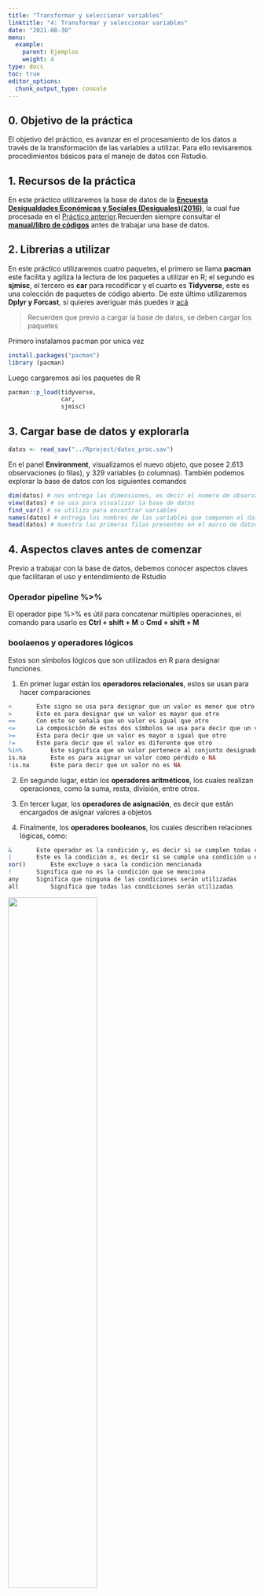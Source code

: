 ```yaml
---
title: "Transformar y seleccionar variables"
linktitle: "4: Transformar y seleccionar variables"
date: "2021-08-30"
menu:
  example:
    parent: Ejemplos
    weight: 4
type: docs
toc: true
editor_options: 
  chunk_output_type: console
---
```


## 0. Objetivo de la práctica

El objetivo del práctico, es avanzar en el procesamiento de los datos a través de la transformación de las variables a utilizar. Para ello revisaremos procedimientos básicos para el manejo de datos con Rstudio.


## 1. Recursos de la práctica

En este práctico utilizaremos la base de datos de la [**Encuesta Desigualdades Económicas y Sociales (Desiguales)(2016)**](https://www.estudiospnud.cl/bases-de-datos_proc/desigualdades-economicas-y-sociales-desiguales-2016/), la cual fue procesada en el [Práctico anterior]().Recuerden siempre consultar el [**manual/libro de códigos**](https://www.estudiospnud.cl/wp-content/uploads/2020/04/DES_2016_manual-2.pdf) antes de trabajar una base de datos.


## 2. Librerias a utilizar

En este práctico utilizaremos cuatro paquetes, el primero se llama **pacman** este facilita y agiliza la lectura de los paquetes a utilizar en R; el segundo es **sjmisc**, el tercero es **car** para recodificar y el cuarto es **Tidyverse**, este es una colección de paquetes de código abierto. De este último utilizaremos **Dplyr y Forcast**, si quieres averiguar más puedes ir [acá](https://www.tidyverse.org/)

> Recuerden que previo a cargar la base de datos, se deben cargar los paquetes

Primero instalamos pacman por unica vez


```r
install.packages("pacman")
library (pacman)
```

Luego cargaremos así los paquetes de R




```r
pacman::p_load(tidyverse,
               car,
               sjmisc)
```


## 3. Cargar base de datos y explorarla




```r
datos <- read_sav("../Rproject/datos_proc.sav") 
```

En el panel **Environment**, visualizamos el nuevo objeto, que posee 2.613 observaciones (o filas), y 329 variables (o columnas). También podemos explorar la base de datos con los siguientes comandos


```r
dim(datos) # nos entrega las dimensiones, es decir el numero de observaciones y el número de variables
view(datos) # se usa para visualizar la base de datos
find_var() # se utiliza para encontrar variables
names(datos) # entrega los nombres de las variables que componen el dataset
head(datos) # muestra las primeras filas presentes en el marco de datos
```

## 4. Aspectos claves antes de comenzar 

Previo a trabajar con la base de datos, debemos conocer aspectos claves que facilitaran el uso y entendimiento de Rstudio

### Operador pipeline %>%

El operador pipe %>% es útil para concatenar múltiples operaciones, el comando para usarlo es **Ctrl + shift + M** o **Cmd + shift + M** 

### boolaenos y operadores lógicos

Estos son símbolos lógicos que son utilizados en R para designar funciones.

1. En primer lugar están los **operadores relacionales**, estos se usan para hacer comparaciones 


```r
<		Este signo se usa para designar que un valor es menor que otro
>		Este es para designar que un valor es mayor que otro
==		Con este se señala que un valor es igual que otro
<=		La composición de estos dos símbolos se usa para decir que un valor es menor o igual que otro
>=		Esta para decir que un valor es mayor o igual que otro
!=		Este para decir que el valor es diferente que otro
%in%		Este significa que un valor pertenece al conjunto designado
is.na		Este es para asignar un valor como pérdido o NA
!is.na		Este para decir que un valor no es NA
```


2. En segundo lugar, están los **operadores aritméticos**, los cuales realizan operaciones, como la suma, resta, división, entre otros.

3. En tercer lugar, los **operadores de asignación**, es decir que están encargados de asignar valores a objetos

4. Finalmente, los **operadores booleanos**, los cuales describen relaciones lógicas, como:


```r
&		Este operador es la condición y, es decir si se cumplen todas condiciones mencionadas
|		Este es la condición o, es decir si se cumple una condición u otra mencionada
xor()		Este excluye o saca la condición mencionada
!		Significa que no es la condición que se menciona
any		Significa que ninguna de las condiciones serán utilizadas
all 		Significa que todas las condiciones serán utilizadas
```


<img src="../www-learn-R-uah/static/img/example/operad.png" width="60%" />



## 5. Transformación y selección de variables con tidyverse:Dplyr

Dplyr proporciona una gramática de manipulación de datos, proporcionando un conjunto consistente de verbos que ayudan a resolver desafíos de manipulación de datos más comunes. Este posee diversas funciones, en estre práctico veremos las principales:

### 5.1 select()

Nuestra función select escoge variables basándose en sus nombres o funciones

####  selección de las variables en la base de datos a utilizar 

Como lo vieron en el [Práctico anterior]() se deben seleccionar las variables a utilizar, para ello usaremos la funcion select, sin embargo en este práctico profundizaremos sobre su uso.


```r
datos_proc <- datos %>% # se crea un nuevo objeto llamado datos_proc_proc a partir de la base de datos_proc cargada, esto más el operador pipe
  select(edad = V6,     # Con esta función se seleccionan las variables a utilizar en el práctico, asignándoles con "=" el nuevo nombre que llevará
         sexo = V2,   
         garan_min_vid = V146,
         clase_sub = V70,
         just_pago_educ = V117)
```


Se seleccionaron las variables

- Edad
- Sexo
- Rol Gobierno: garantizar minimo vida
- ¿En que clase social ubicaría a la gente como usted?
- Justo: mas pago, mejor educacion

{{< div "note" >}}

Forcats de Tidyverse proporciona un conjunto de herramientas útiles que resuelven problemas comunes con factores. R usa factores para manejar variables categóricas, variables que tienen un conjunto fijo y conocido de valores posibles. Para eso asignaremos valores a las varibales que estan codificadas de forma numerica, pero son factores. 
{{< /div >}}



```r
as_factor (datos_proc$sexo) 
```


####  selección de las variables por *indexación* 

Además, se puede seleccionar variables, donde a partir de los datos_proc procesados se seleccionarán los casos que estén entre 1 y 2 de la variable *'garan_min_vid'*, que tiene como categoría de respuesta

1 Muy de acuerdo

2 De acuerdo

3 Ni de acuerdo ni en desacuerdo

4 En desacuerdo

5 Muy en desacuerdo

Para ello seleccionaremos sólo a las personas que estan de acuerdo de que el gobierno garantice un mínimo de vida.


```r
datos_proc %>% select(1:2, garan_min_vid) # seleccionan las categorias de respuesta y luego la variable de donde lo seleccionarán
```


```r
## # A tibble: 2,613 x 3
##    edad       sexo      garan_min_vid
##   <dbl>  <dbl+lbl>          <dbl+lbl>
## 1    40 1 [Hombre] 1 [Muy de acuerdo]
## 2    18 1 [Hombre] 1 [Muy de acuerdo]
## 3    66 2 [Mujer]  1 [Muy de acuerdo]
## 4    56 2 [Mujer]  2 [De acuerdo]    
## 5    63 1 [Hombre] 1 [Muy de acuerdo]
## 6    62 2 [Mujer]  1 [Muy de acuerdo]
## 7    54 1 [Hombre] 2 [De acuerdo]    
## 8    75 2 [Mujer]  2 [De acuerdo]    
## 9    36 2 [Mujer]  2 [De acuerdo]    
##10    40 2 [Mujer]  2 [De acuerdo]    
## # ... with 2,603 more rows
```

En este caso seleccionamos todo según los datos de la variable garan_min_vid, con **everything()**. Que selecciona todas las columnas o las columnas que quedan después de aplicar las funciones de selección. Es decir las personas que estan de acuerdo con que el gobienro garantice un mínimo de vida.


```r
datos_proc %>%  select(garan_min_vid, everything())
```

```
## # A tibble: 2,613 x 5
##        garan_min_vid  edad      sexo        clase_sub             just_pago_educ
##            <dbl+lbl> <dbl> <dbl+lbl>        <dbl+lbl>                  <dbl+lbl>
##  1 1 [Muy de acuerd~    40 1 [Hombr~ 4 [Clase media ~ 4 [En desacuerdo]         
##  2 1 [Muy de acuerd~    18 1 [Hombr~ 3 [Clase media]  3 [Ni de acuerdo ni en de~
##  3 1 [Muy de acuerd~    66 2 [Mujer] 3 [Clase media]  4 [En desacuerdo]         
##  4 2 [De acuerdo]       56 2 [Mujer] 5 [Clase baja]   4 [En desacuerdo]         
##  5 1 [Muy de acuerd~    63 1 [Hombr~ 5 [Clase baja]   4 [En desacuerdo]         
##  6 1 [Muy de acuerd~    62 2 [Mujer] 4 [Clase media ~ 1 [Muy de acuerdo]        
##  7 2 [De acuerdo]       54 1 [Hombr~ 4 [Clase media ~ 2 [De acuerdo]            
##  8 2 [De acuerdo]       75 2 [Mujer] 5 [Clase baja]   4 [En desacuerdo]         
##  9 2 [De acuerdo]       36 2 [Mujer] 4 [Clase media ~ 4 [En desacuerdo]         
## 10 2 [De acuerdo]       40 2 [Mujer] 5 [Clase baja]   4 [En desacuerdo]         
## # ... with 2,603 more rows
```

#### Selección y renombrar

También podemos *seleccionar y renombrar*, es decir, seleccionar según *garan_min_vid* y renombrar la variable cómo *acuerdo_garan_min_vid*


```r
datos_proc %>%  select(garan_min_vid, acuerdo_garan_min_vid = garan_min_vid ,everything())
```

```
## # A tibble: 2,613 x 5
##    acuerdo_garan_min_~  edad      sexo       clase_sub            just_pago_educ
##              <dbl+lbl> <dbl> <dbl+lbl>       <dbl+lbl>                 <dbl+lbl>
##  1  1 [Muy de acuerdo]    40 1 [Hombr~ 4 [Clase media~ 4 [En desacuerdo]        
##  2  1 [Muy de acuerdo]    18 1 [Hombr~ 3 [Clase media] 3 [Ni de acuerdo ni en d~
##  3  1 [Muy de acuerdo]    66 2 [Mujer] 3 [Clase media] 4 [En desacuerdo]        
##  4  2 [De acuerdo]        56 2 [Mujer] 5 [Clase baja]  4 [En desacuerdo]        
##  5  1 [Muy de acuerdo]    63 1 [Hombr~ 5 [Clase baja]  4 [En desacuerdo]        
##  6  1 [Muy de acuerdo]    62 2 [Mujer] 4 [Clase media~ 1 [Muy de acuerdo]       
##  7  2 [De acuerdo]        54 1 [Hombr~ 4 [Clase media~ 2 [De acuerdo]           
##  8  2 [De acuerdo]        75 2 [Mujer] 5 [Clase baja]  4 [En desacuerdo]        
##  9  2 [De acuerdo]        36 2 [Mujer] 4 [Clase media~ 4 [En desacuerdo]        
## 10  2 [De acuerdo]        40 2 [Mujer] 5 [Clase baja]  4 [En desacuerdo]        
## # ... with 2,603 more rows
```


#### Selección que inicia con prefijos (starts_with) y termina con sufijos (ends_with)

El primer ejemplo muestra la selección de casos que inicien con la variable edad y que terminen con sexo


```r
datos_proc %>% select(starts_with("edad"), ends_with("sexo"))
```

```
## # A tibble: 2,613 x 2
##     edad       sexo
##    <dbl>  <dbl+lbl>
##  1    40 1 [Hombre]
##  2    18 1 [Hombre]
##  3    66 2 [Mujer] 
##  4    56 2 [Mujer] 
##  5    63 1 [Hombre]
##  6    62 2 [Mujer] 
##  7    54 1 [Hombre]
##  8    75 2 [Mujer] 
##  9    36 2 [Mujer] 
## 10    40 2 [Mujer] 
## # ... with 2,603 more rows
```

#### Selección que contiene cadenas (contains)

El segundo selecciona los casos que contienen una letra m **o** los que contienen una letra y


```r
datos_proc %>% select(contains("m")|contains("y"))
```

```
## # A tibble: 2,613 x 1
##         garan_min_vid
##             <dbl+lbl>
##  1 1 [Muy de acuerdo]
##  2 1 [Muy de acuerdo]
##  3 1 [Muy de acuerdo]
##  4 2 [De acuerdo]    
##  5 1 [Muy de acuerdo]
##  6 1 [Muy de acuerdo]
##  7 2 [De acuerdo]    
##  8 2 [De acuerdo]    
##  9 2 [De acuerdo]    
## 10 2 [De acuerdo]    
## # ... with 2,603 more rows
```

#### Selección con expresiones (matches)

El último ejemplo, selecciona las variables que contengan el nombre sexo


```r
datos_proc %>% select(matches("sexo"))
```

```
## # A tibble: 2,613 x 1
##          sexo
##     <dbl+lbl>
##  1 1 [Hombre]
##  2 1 [Hombre]
##  3 2 [Mujer] 
##  4 2 [Mujer] 
##  5 1 [Hombre]
##  6 2 [Mujer] 
##  7 1 [Hombre]
##  8 2 [Mujer] 
##  9 2 [Mujer] 
## 10 2 [Mujer] 
## # ... with 2,603 more rows
```

#### Selección y función where

La función select puede combinarse con la función where, es decir selecciona con la condición cuando, en este caso selecciona cuando el valor es numérico.  


```r
datos_proc %>% select(where(is.numeric))
```

```
## # A tibble: 2,613 x 5
##     edad      sexo     garan_min_vid        clase_sub             just_pago_educ
##    <dbl> <dbl+lbl>         <dbl+lbl>        <dbl+lbl>                  <dbl+lbl>
##  1    40 1 [Hombr~ 1 [Muy de acuerd~ 4 [Clase media ~ 4 [En desacuerdo]         
##  2    18 1 [Hombr~ 1 [Muy de acuerd~ 3 [Clase media]  3 [Ni de acuerdo ni en de~
##  3    66 2 [Mujer] 1 [Muy de acuerd~ 3 [Clase media]  4 [En desacuerdo]         
##  4    56 2 [Mujer] 2 [De acuerdo]    5 [Clase baja]   4 [En desacuerdo]         
##  5    63 1 [Hombr~ 1 [Muy de acuerd~ 5 [Clase baja]   4 [En desacuerdo]         
##  6    62 2 [Mujer] 1 [Muy de acuerd~ 4 [Clase media ~ 1 [Muy de acuerdo]        
##  7    54 1 [Hombr~ 2 [De acuerdo]    4 [Clase media ~ 2 [De acuerdo]            
##  8    75 2 [Mujer] 2 [De acuerdo]    5 [Clase baja]   4 [En desacuerdo]         
##  9    36 2 [Mujer] 2 [De acuerdo]    4 [Clase media ~ 4 [En desacuerdo]         
## 10    40 2 [Mujer] 2 [De acuerdo]    5 [Clase baja]   4 [En desacuerdo]         
## # ... with 2,603 more rows
```

### 5.2 filter()

La función filter de dplyr, escoge o extrae filas basados en sus valores, subdivide un data frame, reteniendo todas las filas que satisfacen sus condiciones. 

Antes de esto, hay que tener en cuenta que para establecer las condiciones a utilizar en las funciones debemos usar **operadores**, ya que la estructutra será **filter(data, variable (operador lógico) condición)**

#### Filtar según caracteres 

A la hora de filtrar según caracteres nuestro primer ejemplo nos muestra cómo filtrar los datos excluyendo el sexo Hombre


```r
filter(datos_proc, sexo  != "Hombre")
```


```r
## # A tibble: 1,601 x 5
##    edad sexo       garan_min_vid            clase_sub        just_pago_educ
##   <dbl> <fct>          <dbl+lbl>            <dbl+lbl>             <dbl+lbl>
## 1    66 Mujer 1 [Muy de acuerdo] 3 [Clase media]      4 [En desacuerdo]    
## 2    56 Mujer 2 [De acuerdo]     5 [Clase baja]       4 [En desacuerdo]    
## 3    62 Mujer 1 [Muy de acuerdo] 4 [Clase media baja] 1 [Muy de acuerdo]   
## 4    75 Mujer 2 [De acuerdo]     5 [Clase baja]       4 [En desacuerdo]    
## 5    36 Mujer 2 [De acuerdo]     4 [Clase media baja] 4 [En desacuerdo]    
## 6    40 Mujer 2 [De acuerdo]     5 [Clase baja]       4 [En desacuerdo]    
## 7    29 Mujer 2 [De acuerdo]     2 [Clase media alta] 4 [En desacuerdo]    
## 8    53 Mujer 2 [De acuerdo]     3 [Clase media]      4 [En desacuerdo]    
## 9    31 Mujer 2 [De acuerdo]     5 [Clase baja]       5 [Muy en desacuerdo]
## 10    48 Mujer 2 [De acuerdo]     3 [Clase media]      5 [Muy en desacuerdo]
## # ... with 1,591 more rows
> 
```

Ahora si queremos filtrar y dejar sólo a los hombres, se usa el operador ==


```r
filter(datos_proc, sexo == "hombre") 
```


```r
## # A tibble: 0 x 5
## # ... with 5 variables: edad <dbl>, sexo <fct>, garan_min_vid <dbl+lbl>, clase_sub <dbl+lbl>, just_pago_educ <dbl+lbl>
```

En este caso no sirvio el comando porque no esta escrito correctamente (Sin mayúscula)


```r
filter(datos_proc, sexo == "Hombre")
```


```r
## # A tibble: 1,012 x 5
##    edad sexo                        garan_min_vid            clase_sub                     just_pago_educ
##   <dbl> <fct>                           <dbl+lbl>            <dbl+lbl>                          <dbl+lbl>
## 1    40 Hombre 1 [Muy de acuerdo]                 4 [Clase media baja] 4 [En desacuerdo]                 
## 2    18 Hombre 1 [Muy de acuerdo]                 3 [Clase media]      3 [Ni de acuerdo ni en desacuerdo]
## 3    63 Hombre 1 [Muy de acuerdo]                 5 [Clase baja]       4 [En desacuerdo]                 
## 4    54 Hombre 2 [De acuerdo]                     4 [Clase media baja] 2 [De acuerdo]                    
## 5    18 Hombre 2 [De acuerdo]                     5 [Clase baja]       4 [En desacuerdo]                 
## 6    20 Hombre 2 [De acuerdo]                     4 [Clase media baja] 3 [Ni de acuerdo ni en desacuerdo]
## 7    23 Hombre 2 [De acuerdo]                     4 [Clase media baja] 3 [Ni de acuerdo ni en desacuerdo]
## 8    26 Hombre 1 [Muy de acuerdo]                 4 [Clase media baja] 3 [Ni de acuerdo ni en desacuerdo]
## 9    27 Hombre 3 [Ni de acuerdo ni en desacuerdo] 4 [Clase media baja] 3 [Ni de acuerdo ni en desacuerdo]
## 10    63 Hombre 2 [De acuerdo]                     3 [Clase media]      2 [De acuerdo]                    
## # ... with 1,002 more rows
```

Finalmente, si queremos filtrar según un conjunto de caracteres, usamos el operador %in% y nos quedamos con mujeres y hombres


```r
filter(datos_proc, sexo %in% c("Mujer", "Hombre"))
```

```
## # A tibble: 0 x 5
## # ... with 5 variables: edad <dbl>, sexo <dbl+lbl>, garan_min_vid <dbl+lbl>,
## #   clase_sub <dbl+lbl>, just_pago_educ <dbl+lbl>
```

#### Filtar según números

Ahora filtraremos según datos numéricos

En este caso queremos dejar todos los casos que sean de clase media, clase media baja, o clase baja


```r
filter(datos_proc, clase_sub > 3)
```

```
## # A tibble: 1,284 x 5
##     edad       sexo      garan_min_vid            clase_sub       just_pago_educ
##    <dbl>  <dbl+lbl>          <dbl+lbl>            <dbl+lbl>            <dbl+lbl>
##  1    40 1 [Hombre] 1 [Muy de acuerdo] 4 [Clase media baja] 4 [En desacuerdo]   
##  2    56 2 [Mujer]  2 [De acuerdo]     5 [Clase baja]       4 [En desacuerdo]   
##  3    63 1 [Hombre] 1 [Muy de acuerdo] 5 [Clase baja]       4 [En desacuerdo]   
##  4    62 2 [Mujer]  1 [Muy de acuerdo] 4 [Clase media baja] 1 [Muy de acuerdo]  
##  5    54 1 [Hombre] 2 [De acuerdo]     4 [Clase media baja] 2 [De acuerdo]      
##  6    75 2 [Mujer]  2 [De acuerdo]     5 [Clase baja]       4 [En desacuerdo]   
##  7    36 2 [Mujer]  2 [De acuerdo]     4 [Clase media baja] 4 [En desacuerdo]   
##  8    40 2 [Mujer]  2 [De acuerdo]     5 [Clase baja]       4 [En desacuerdo]   
##  9    31 2 [Mujer]  2 [De acuerdo]     5 [Clase baja]       5 [Muy en desacuerd~
## 10    18 1 [Hombre] 2 [De acuerdo]     5 [Clase baja]       4 [En desacuerdo]   
## # ... with 1,274 more rows
```

Acá podemos ver que parten desde *Clase media baja*, pero si queremos considerar la **Clase media**, usamos el operador **mayor o igual**. Además con el operador & nos añadirá también a las mujeres


```r
filter(datos_proc, clase_sub >= 3)
```

```
## # A tibble: 2,174 x 5
##     edad      sexo     garan_min_vid        clase_sub             just_pago_educ
##    <dbl> <dbl+lbl>         <dbl+lbl>        <dbl+lbl>                  <dbl+lbl>
##  1    40 1 [Hombr~ 1 [Muy de acuerd~ 4 [Clase media ~ 4 [En desacuerdo]         
##  2    18 1 [Hombr~ 1 [Muy de acuerd~ 3 [Clase media]  3 [Ni de acuerdo ni en de~
##  3    66 2 [Mujer] 1 [Muy de acuerd~ 3 [Clase media]  4 [En desacuerdo]         
##  4    56 2 [Mujer] 2 [De acuerdo]    5 [Clase baja]   4 [En desacuerdo]         
##  5    63 1 [Hombr~ 1 [Muy de acuerd~ 5 [Clase baja]   4 [En desacuerdo]         
##  6    62 2 [Mujer] 1 [Muy de acuerd~ 4 [Clase media ~ 1 [Muy de acuerdo]        
##  7    54 1 [Hombr~ 2 [De acuerdo]    4 [Clase media ~ 2 [De acuerdo]            
##  8    75 2 [Mujer] 2 [De acuerdo]    5 [Clase baja]   4 [En desacuerdo]         
##  9    36 2 [Mujer] 2 [De acuerdo]    4 [Clase media ~ 4 [En desacuerdo]         
## 10    40 2 [Mujer] 2 [De acuerdo]    5 [Clase baja]   4 [En desacuerdo]         
## # ... with 2,164 more rows
```

### 5.3 mutate ()

La función de mutate añade nuevas variables que son funciones de variables existentes, es decir transforma datos existentes de un data frame a nuevas columnas.

####  creación de variable a partir de cálculos

En nuestro primer ejemplo, crearemos una variable a partir de un cálculo, la llamaremos nueva variable y será la suma de 2 y 3, su estructura será **mutate(datos_proc, nueva_variable = calculo/condicion)**


```r
mutate(datos_proc, nueva_variable = 3+2)
```

```
## # A tibble: 2,613 x 6
##     edad     sexo   garan_min_vid   clase_sub      just_pago_educ nueva_variable
##    <dbl> <dbl+lb>       <dbl+lbl>   <dbl+lbl>           <dbl+lbl>          <dbl>
##  1    40 1 [Homb~ 1 [Muy de acue~ 4 [Clase m~ 4 [En desacuerdo]                5
##  2    18 1 [Homb~ 1 [Muy de acue~ 3 [Clase m~ 3 [Ni de acuerdo n~              5
##  3    66 2 [Muje~ 1 [Muy de acue~ 3 [Clase m~ 4 [En desacuerdo]                5
##  4    56 2 [Muje~ 2 [De acuerdo]  5 [Clase b~ 4 [En desacuerdo]                5
##  5    63 1 [Homb~ 1 [Muy de acue~ 5 [Clase b~ 4 [En desacuerdo]                5
##  6    62 2 [Muje~ 1 [Muy de acue~ 4 [Clase m~ 1 [Muy de acuerdo]               5
##  7    54 1 [Homb~ 2 [De acuerdo]  4 [Clase m~ 2 [De acuerdo]                   5
##  8    75 2 [Muje~ 2 [De acuerdo]  5 [Clase b~ 4 [En desacuerdo]                5
##  9    36 2 [Muje~ 2 [De acuerdo]  4 [Clase m~ 4 [En desacuerdo]                5
## 10    40 2 [Muje~ 2 [De acuerdo]  5 [Clase b~ 4 [En desacuerdo]                5
## # ... with 2,603 more rows
```

#### Mutate y filter

Pero ¿Qué pasa si quiero crear una variable y filtrar?, para eso usaremos el operador pipe. Entonces a partir de los datos, unimos las operaciones de filter, que nos extraerá los valores que sean mayores o iguales a 3 (clase media) y que además estén en conjunto de mujeres. Además unimos la operación de mutare que creará una nueva variable que será igual al valor 5


```r
datos_proc %>% 
  filter(clase_sub >= 3 & sexo %in% c("Mujer")) %>% 
  mutate(nueva_variable = 3+2)
```

```
## # A tibble: 0 x 6
## # ... with 6 variables: edad <dbl>, sexo <dbl+lbl>, garan_min_vid <dbl+lbl>,
## #   clase_sub <dbl+lbl>, just_pago_educ <dbl+lbl>, nueva_variable <dbl>
```

### 5.3.1 recode()  

La función denominada *recode* puede reemplazar valores numéricos en base a su posición o su nombre, y valores de caracteres o factores sólo por su nombre. 

#### Factors

Para reemplazar caracteres o factores en este caso de la variable sexo, transformaremos las categorias de respuestas de Mujer a Femenino y de Hombre a Masculino



```r
datos_proc %>% 
  mutate(sexo = recode(sexo, "Mujer" = "Femenino", "Hombre" = "Masculino"))
```


```r
## # A tibble: 2,613 x 5
##    edad sexo           garan_min_vid            clase_sub                     just_pago_educ
##   <dbl> <fct>              <dbl+lbl>            <dbl+lbl>                          <dbl+lbl>
## 1    40 Masculino 1 [Muy de acuerdo] 4 [Clase media baja] 4 [En desacuerdo]                 
## 2    18 Masculino 1 [Muy de acuerdo] 3 [Clase media]      3 [Ni de acuerdo ni en desacuerdo]
## 3    66 Femenino  1 [Muy de acuerdo] 3 [Clase media]      4 [En desacuerdo]                 
## 4    56 Femenino  2 [De acuerdo]     5 [Clase baja]       4 [En desacuerdo]                 
## 5    63 Masculino 1 [Muy de acuerdo] 5 [Clase baja]       4 [En desacuerdo]                 
## 6    62 Femenino  1 [Muy de acuerdo] 4 [Clase media baja] 1 [Muy de acuerdo]                
## 7    54 Masculino 2 [De acuerdo]     4 [Clase media baja] 2 [De acuerdo]                    
## 8    75 Femenino  2 [De acuerdo]     5 [Clase baja]       4 [En desacuerdo]                 
## 9    36 Femenino  2 [De acuerdo]     4 [Clase media baja] 4 [En desacuerdo]                 
## 10    40 Femenino  2 [De acuerdo]     5 [Clase baja]       4 [En desacuerdo]                 
## # ... with 2,603 more rows
```


#### Numeric

Luego transformaremos las categorias de respuesta de 1 a 5 en el grado de acuerdo o desacuerdo. Previo a esto es necesario recodificar la variable como caracter, en este caso se establece que los numeros que tiene la variable son categorias, es decir 1 es la categoría 1 y no un número. [Ver la diferencia entre character y factor en el práctico anterior]()


```r
datos_proc$just_pago_educ <- as.character(datos_proc$just_pago_educ) 

datos_proc %>% 
  mutate(just_pago_educ = recode (just_pago_educ, "1" = "Muy de acuerdo", "2" = "De acuerdo", "3" = "Ni de acuerdo ni en desacuerdo", "4" = "En desacuerdo", "5" = "Muy en desacuerdo"))
```


```r
## # A tibble: 2,613 x 5
##    edad sexo        garan_min_vid            clase_sub just_pago_educ                
##   <dbl> <fct>           <dbl+lbl>            <dbl+lbl> <chr>                         
## 1    40 Hombre 1 [Muy de acuerdo] 4 [Clase media baja] En desacuerdo                 
## 2    18 Hombre 1 [Muy de acuerdo] 3 [Clase media]      Ni de acuerdo ni en desacuerdo
## 3    66 Mujer  1 [Muy de acuerdo] 3 [Clase media]      En desacuerdo                 
## 4    56 Mujer  2 [De acuerdo]     5 [Clase baja]       En desacuerdo                 
## 5    63 Hombre 1 [Muy de acuerdo] 5 [Clase baja]       En desacuerdo                 
## 6    62 Mujer  1 [Muy de acuerdo] 4 [Clase media baja] Muy de acuerdo                
## 7    54 Hombre 2 [De acuerdo]     4 [Clase media baja] De acuerdo                    
## 8    75 Mujer  2 [De acuerdo]     5 [Clase baja]       En desacuerdo                 
## 9    36 Mujer  2 [De acuerdo]     4 [Clase media baja] En desacuerdo                 
## 10    40 Mujer  2 [De acuerdo]     5 [Clase baja]       En desacuerdo                 
## # ... with 2,603 more rows
```

Si bien en este caso más simple usar el comando de Forcast as_factor, en ocasiones la/el investigador puede requerir tener distintos nombres de categorias, por lo que resultaría más útil este procedimiento.

### 5.3.2 if_else() 

La función if_else comprueba condiciones lógicas en su primer argumento, en este caso queremos crear una nueva variable denominada d_sexo que cumpla la condición que la categoría Mujer sea visualizado como 1 y los demás como 0, su estructura será **if_else(condition, Verdadero, Falso)**


```r
datos_proc %>% 
 		 mutate(d_sexo = if_else(sexo == "Mujer", 1, 0))
```


```r
## # A tibble: 2,613 x 6
##    edad sexo        garan_min_vid            clase_sub just_pago_educ d_sexo
##   <dbl> <fct>           <dbl+lbl>            <dbl+lbl> <chr>           <dbl>
## 1    40 Hombre 1 [Muy de acuerdo] 4 [Clase media baja] 4                   0
## 2    18 Hombre 1 [Muy de acuerdo] 3 [Clase media]      3                   0
## 3    66 Mujer  1 [Muy de acuerdo] 3 [Clase media]      4                   1
## 4    56 Mujer  2 [De acuerdo]     5 [Clase baja]       4                   1
## 5    63 Hombre 1 [Muy de acuerdo] 5 [Clase baja]       4                   0
## 6    62 Mujer  1 [Muy de acuerdo] 4 [Clase media baja] 1                   1
## 7    54 Hombre 2 [De acuerdo]     4 [Clase media baja] 2                   0
## 8    75 Mujer  2 [De acuerdo]     5 [Clase baja]       4                   1
## 9    36 Mujer  2 [De acuerdo]     4 [Clase media baja] 4                   1
## 10    40 Mujer  2 [De acuerdo]     5 [Clase baja]       4                   1
## # ... with 2,603 more rows
```


En nuestro segundo ejemplo, creamos una variable llamada validador, que si just_pago_educ tiene un caso NA la variable tendrá categoría de respuesta False y sino será True


```r
datos_proc %>% 
  mutate(validador = if_else(is.na(just_pago_educ), FALSE, TRUE))
```

```
## # A tibble: 2,613 x 6
##     edad      sexo   garan_min_vid     clase_sub        just_pago_educ validador
##    <dbl> <dbl+lbl>       <dbl+lbl>     <dbl+lbl>             <dbl+lbl> <lgl>    
##  1    40 1 [Hombr~ 1 [Muy de acue~ 4 [Clase med~ 4 [En desacuerdo]     TRUE     
##  2    18 1 [Hombr~ 1 [Muy de acue~ 3 [Clase med~ 3 [Ni de acuerdo ni ~ TRUE     
##  3    66 2 [Mujer] 1 [Muy de acue~ 3 [Clase med~ 4 [En desacuerdo]     TRUE     
##  4    56 2 [Mujer] 2 [De acuerdo]  5 [Clase baj~ 4 [En desacuerdo]     TRUE     
##  5    63 1 [Hombr~ 1 [Muy de acue~ 5 [Clase baj~ 4 [En desacuerdo]     TRUE     
##  6    62 2 [Mujer] 1 [Muy de acue~ 4 [Clase med~ 1 [Muy de acuerdo]    TRUE     
##  7    54 1 [Hombr~ 2 [De acuerdo]  4 [Clase med~ 2 [De acuerdo]        TRUE     
##  8    75 2 [Mujer] 2 [De acuerdo]  5 [Clase baj~ 4 [En desacuerdo]     TRUE     
##  9    36 2 [Mujer] 2 [De acuerdo]  4 [Clase med~ 4 [En desacuerdo]     TRUE     
## 10    40 2 [Mujer] 2 [De acuerdo]  5 [Clase baj~ 4 [En desacuerdo]     TRUE     
## # ... with 2,603 more rows
```

## 5.3.3 mutate group_by n()

La función group_by toma datos existentes y lo convierte en datos agrupados, en nuestro primer ejemplo, los agrupa por la variable sexo y luego crearemos la variable n_sexo


```r
datos_proc %>% 
  group_by(sexo)
```

```
## # A tibble: 2,613 x 5
## # Groups:   sexo [2]
##     edad      sexo     garan_min_vid        clase_sub             just_pago_educ
##    <dbl> <dbl+lbl>         <dbl+lbl>        <dbl+lbl>                  <dbl+lbl>
##  1    40 1 [Hombr~ 1 [Muy de acuerd~ 4 [Clase media ~ 4 [En desacuerdo]         
##  2    18 1 [Hombr~ 1 [Muy de acuerd~ 3 [Clase media]  3 [Ni de acuerdo ni en de~
##  3    66 2 [Mujer] 1 [Muy de acuerd~ 3 [Clase media]  4 [En desacuerdo]         
##  4    56 2 [Mujer] 2 [De acuerdo]    5 [Clase baja]   4 [En desacuerdo]         
##  5    63 1 [Hombr~ 1 [Muy de acuerd~ 5 [Clase baja]   4 [En desacuerdo]         
##  6    62 2 [Mujer] 1 [Muy de acuerd~ 4 [Clase media ~ 1 [Muy de acuerdo]        
##  7    54 1 [Hombr~ 2 [De acuerdo]    4 [Clase media ~ 2 [De acuerdo]            
##  8    75 2 [Mujer] 2 [De acuerdo]    5 [Clase baja]   4 [En desacuerdo]         
##  9    36 2 [Mujer] 2 [De acuerdo]    4 [Clase media ~ 4 [En desacuerdo]         
## 10    40 2 [Mujer] 2 [De acuerdo]    5 [Clase baja]   4 [En desacuerdo]         
## # ... with 2,603 more rows
```



```r
datos_proc %>% 
  mutate(n_sexo = n())
```

```
## # A tibble: 2,613 x 6
##     edad      sexo   garan_min_vid      clase_sub          just_pago_educ n_sexo
##    <dbl> <dbl+lbl>       <dbl+lbl>      <dbl+lbl>               <dbl+lbl>  <int>
##  1    40 1 [Hombr~ 1 [Muy de acue~ 4 [Clase medi~ 4 [En desacuerdo]         2613
##  2    18 1 [Hombr~ 1 [Muy de acue~ 3 [Clase medi~ 3 [Ni de acuerdo ni en~   2613
##  3    66 2 [Mujer] 1 [Muy de acue~ 3 [Clase medi~ 4 [En desacuerdo]         2613
##  4    56 2 [Mujer] 2 [De acuerdo]  5 [Clase baja] 4 [En desacuerdo]         2613
##  5    63 1 [Hombr~ 1 [Muy de acue~ 5 [Clase baja] 4 [En desacuerdo]         2613
##  6    62 2 [Mujer] 1 [Muy de acue~ 4 [Clase medi~ 1 [Muy de acuerdo]        2613
##  7    54 1 [Hombr~ 2 [De acuerdo]  4 [Clase medi~ 2 [De acuerdo]            2613
##  8    75 2 [Mujer] 2 [De acuerdo]  5 [Clase baja] 4 [En desacuerdo]         2613
##  9    36 2 [Mujer] 2 [De acuerdo]  4 [Clase medi~ 4 [En desacuerdo]         2613
## 10    40 2 [Mujer] 2 [De acuerdo]  5 [Clase baja] 4 [En desacuerdo]         2613
## # ... with 2,603 more rows
```


También podemos hacer ambas operaciones en un sólo comando


```r
datos_proc %>% 
  group_by(sexo) %>% 
  mutate(n_sexo = n())
```

```
## # A tibble: 2,613 x 6
## # Groups:   sexo [2]
##     edad      sexo   garan_min_vid      clase_sub          just_pago_educ n_sexo
##    <dbl> <dbl+lbl>       <dbl+lbl>      <dbl+lbl>               <dbl+lbl>  <int>
##  1    40 1 [Hombr~ 1 [Muy de acue~ 4 [Clase medi~ 4 [En desacuerdo]         1012
##  2    18 1 [Hombr~ 1 [Muy de acue~ 3 [Clase medi~ 3 [Ni de acuerdo ni en~   1012
##  3    66 2 [Mujer] 1 [Muy de acue~ 3 [Clase medi~ 4 [En desacuerdo]         1601
##  4    56 2 [Mujer] 2 [De acuerdo]  5 [Clase baja] 4 [En desacuerdo]         1601
##  5    63 1 [Hombr~ 1 [Muy de acue~ 5 [Clase baja] 4 [En desacuerdo]         1012
##  6    62 2 [Mujer] 1 [Muy de acue~ 4 [Clase medi~ 1 [Muy de acuerdo]        1601
##  7    54 1 [Hombr~ 2 [De acuerdo]  4 [Clase medi~ 2 [De acuerdo]            1012
##  8    75 2 [Mujer] 2 [De acuerdo]  5 [Clase baja] 4 [En desacuerdo]         1601
##  9    36 2 [Mujer] 2 [De acuerdo]  4 [Clase medi~ 4 [En desacuerdo]         1601
## 10    40 2 [Mujer] 2 [De acuerdo]  5 [Clase baja] 4 [En desacuerdo]         1601
## # ... with 2,603 more rows
```

# 5.4 summarise 

La función summarise resume dato a una sola fila de valores, en nuestro primer ejemplo, toma los datos creados anteriormente y los resume a un solo valor 


```r
datos_proc %>%
  summarise(n_sexo = n())
```

```
## # A tibble: 1 x 1
##   n_sexo
##    <int>
## 1   2613
```

En nuestro segundo ejemplo, creamos una nueva tabla donde nos agrupara los datos según sexo y además resumirá los casos


```r
datos_proc %>% 
  group_by(sexo) %>% 
  summarise(n_sexo = n())
```

```
## # A tibble: 2 x 2
##         sexo n_sexo
##    <dbl+lbl>  <int>
## 1 1 [Hombre]   1012
## 2 2 [Mujer]    1601
```


## 6. Resumen con procesamiento de las variables

Previo a la manipulación de los datos es necesario conocer como se distribuye esta por eso el paso inicial es un descriptivo de las variables a procesar. Para ello, usaremos la función frq del paquete **sjmisc**, que  permite analizar la frecuencia las variables que **no sean numericas**. Para las variables numericas, en cambio, usaremos la función **descr** del mismo paquete, que nos entregará las **medidas de tendencia central, dispersión y posición** de la variable. [Ver práctico anterior]()


```r
descr(datos_proc$edad) #Usar la función descr con la variable edad de los datos datos_proc.
```

```
## 
## ## Basic descriptive statistics
## 
##  var    type        label    n NA.prc  mean    sd   se md trimmed      range
##   dd numeric Edad (anyos) 2613      0 45.54 17.68 0.35 45   44.75 78 (18-96)
##  iqr skew
##   29 0.29
```

```r
frq(datos_proc$sexo)
```

```
## 
## Sexo del entrevistado (x) <numeric>
## # total N=2613  valid N=2613  mean=1.61  sd=0.49
## 
## Value |  Label |    N | Raw % | Valid % | Cum. %
## ------------------------------------------------
##     1 | Hombre | 1012 | 38.73 |   38.73 |  38.73
##     2 |  Mujer | 1601 | 61.27 |   61.27 | 100.00
##  <NA> |   <NA> |    0 |  0.00 |    <NA> |   <NA>
```

```r
frq(datos_proc$garan_min_vid)
```

```
## 
## P35 - Rol Gobierno: garantizar minimo vida (x) <numeric>
## # total N=2613  valid N=2613  mean=2.09  sd=1.24
## 
## Value |                          Label |    N | Raw % | Valid % | Cum. %
## ------------------------------------------------------------------------
##     1 |                 Muy de acuerdo |  836 | 31.99 |   31.99 |  31.99
##     2 |                     De acuerdo | 1226 | 46.92 |   46.92 |  78.91
##     3 | Ni de acuerdo ni en desacuerdo |  285 | 10.91 |   10.91 |  89.82
##     4 |                  En desacuerdo |  153 |  5.86 |    5.86 |  95.68
##     5 |              Muy en desacuerdo |   67 |  2.56 |    2.56 |  98.24
##     8 |                   NS (no leer) |   41 |  1.57 |    1.57 |  99.81
##     9 |                   NR (no leer) |    5 |  0.19 |    0.19 | 100.00
##  <NA> |                           <NA> |    0 |  0.00 |    <NA> |   <NA>
```

```r
frq(datos_proc$clase_sub)
```

```
## 
## P14 - ¿En qué clase social ubicaría a la gente como usted? (x) <numeric>
## # total N=2613  valid N=2613  mean=3.47  sd=1.09
## 
## Value |            Label |   N | Raw % | Valid % | Cum. %
## ---------------------------------------------------------
##     1 |       Clase alta | 119 |  4.55 |    4.55 |   4.55
##     2 | Clase media alta | 320 | 12.25 |   12.25 |  16.80
##     3 |      Clase media | 890 | 34.06 |   34.06 |  50.86
##     4 | Clase media baja | 807 | 30.88 |   30.88 |  81.75
##     5 |       Clase baja | 468 | 17.91 |   17.91 |  99.66
##     8 |     NS (no leer) |   9 |  0.34 |    0.34 | 100.00
##     9 |     NR (no leer) |   0 |  0.00 |    0.00 | 100.00
##  <NA> |             <NA> |   0 |  0.00 |    <NA> |   <NA>
```

```r
frq(datos_proc$just_pago_educ)
```

```
## 
## P25 - Justo: mas pago, mejor educacion (x) <numeric>
## # total N=2613  valid N=2613  mean=3.50  sd=1.29
## 
## Value |                          Label |   N | Raw % | Valid % | Cum. %
## -----------------------------------------------------------------------
##     1 |                 Muy de acuerdo | 157 |  6.01 |    6.01 |   6.01
##     2 |                     De acuerdo | 559 | 21.39 |   21.39 |  27.40
##     3 | Ni de acuerdo ni en desacuerdo | 346 | 13.24 |   13.24 |  40.64
##     4 |                  En desacuerdo | 997 | 38.16 |   38.16 |  78.80
##     5 |              Muy en desacuerdo | 528 | 20.21 |   20.21 |  99.00
##     8 |                   NS (no leer) |  20 |  0.77 |    0.77 |  99.77
##     9 |                   NR (no leer) |   6 |  0.23 |    0.23 | 100.00
##  <NA> |                           <NA> |   0 |  0.00 |    <NA> |   <NA>
```

Luego debemos recodificar las variables según sean necesario, para ello utilizaremos las librerias car y Dplyr

Para la libreria car recodificaremos todas las categorias de respuesta como no sabe (NS) o no responde(NR) en NA's



```r
datos_proc$garan_min_vid <- car::recode(datos_proc$garan_min_vid, "c(8, 9)=NA") #acá con :: especificamos qué libreria usar
datos_proc$clase_sub <- car::recode(datos_proc$clase_sub, "c(8, 9)=NA")
datos_proc$just_pago_educ <- car::recode(datos_proc$just_pago_educ, "c(8, 9)=NA")
```


Tambien podemos recodificar para agruparlas


```r
datos_proc$just_pago_educ <- car::recode(datos_proc$just_pago_educ, "1:2=1;3=2;4:5=3")
```


Luego con Dplyr le asignamos nuevos valores 


```r
datos_proc %>% 
  mutate(just_pago_educ = recode (just_pago_educ, "1" = "a favor", "2" = "neutro", "3" = "en contra"))
```


```r
## # A tibble: 2,613 x 5
##    edad sexo        garan_min_vid            clase_sub just_pago_educ
##   <dbl> <fct>           <dbl+lbl>            <dbl+lbl> <chr>         
## 1    40 Hombre 1 [Muy de acuerdo] 4 [Clase media baja] en contra     
## 2    18 Hombre 1 [Muy de acuerdo] 3 [Clase media]      neutro        
## 3    66 Mujer  1 [Muy de acuerdo] 3 [Clase media]      en contra     
## 4    56 Mujer  2 [De acuerdo]     5 [Clase baja]       en contra     
## 5    63 Hombre 1 [Muy de acuerdo] 5 [Clase baja]       en contra     
## 6    62 Mujer  1 [Muy de acuerdo] 4 [Clase media baja] a favor       
## 7    54 Hombre 2 [De acuerdo]     4 [Clase media baja] a favor       
## 8    75 Mujer  2 [De acuerdo]     5 [Clase baja]       en contra     
## 9    36 Mujer  2 [De acuerdo]     4 [Clase media baja] en contra     
## 10    40 Mujer  2 [De acuerdo]     5 [Clase baja]       en contra      
## # ... with 2,603 more rows
```


## 7. Guardar base procesada

Para guardar la base de datos procesada, debes dirigir la ruta hacia tu Rproject


```r
save(datos_proc, data = "../Rproject/datos_proc.RData")
```


## 8. Reporte de progreso
  
¡Recuerda rellenar tu reporte de progreso! En https://learn-r.formr.org/. Te llegó un código único a tu correo electrónico. Mediante él debes acceder para actualizar tu estado de avance del curso.

